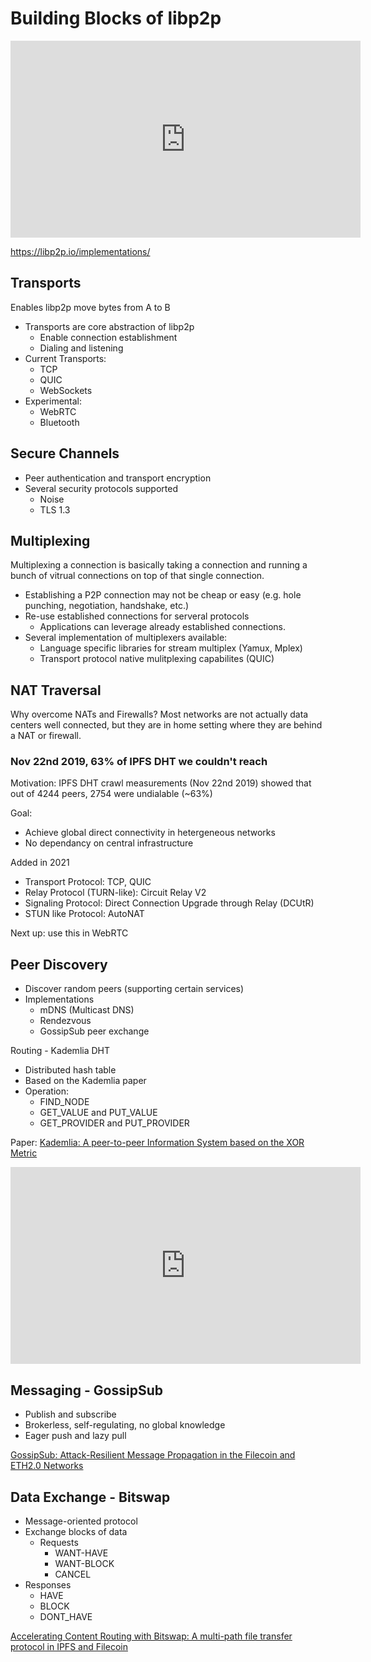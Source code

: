 # Building Blocks of libp2p

<iframe width="560" height="315" src="https://www.youtube.com/embed/Sbd7odDFT1w?si=rbC23G-GNeca9M7J" title="YouTube video player" frameborder="0" allow="accelerometer; autoplay; clipboard-write; encrypted-media; gyroscope; picture-in-picture; web-share" allowfullscreen></iframe>

<https://libp2p.io/implementations/>

## Transports 

Enables libp2p move bytes from A to B

- Transports are core abstraction of libp2p
  - Enable connection establishment
  - Dialing and listening
- Current Transports:
  - TCP
  - QUIC
  - WebSockets
- Experimental:
  - WebRTC
  - Bluetooth

## Secure Channels

- Peer authentication and transport encryption
- Several security protocols supported
  - Noise
  - TLS 1.3

## Multiplexing

Multiplexing a connection is basically taking a connection and running a bunch of vitrual connections on top of that single connection. 

- Establishing a P2P connection may not be cheap or easy (e.g. hole punching, negotiation, handshake, etc.)
- Re-use established connections for serveral protocols
  - Applications can leverage already established connections.
- Several implementation of multiplexers available:
  - Language specific libraries for stream multiplex (Yamux, Mplex)
  - Transport protocol native mulitplexing capabilites (QUIC)

## NAT Traversal

Why overcome NATs and Firewalls? Most networks are not actually data centers well connected, but they are in home setting where they are behind a NAT or firewall. 

### Nov 22nd 2019, 63% of IPFS DHT we couldn't reach

Motivation: IPFS DHT crawl measurements (Nov 22nd 2019) showed that out of 4244 peers, 2754 were undialable (~63%)

Goal:

- Achieve global direct connectivity in hetergeneous networks
- No dependancy on central infrastructure

Added in 2021

- Transport Protocol: TCP, QUIC
- Relay Protocol (TURN-like): Circuit Relay V2
- Signaling Protocol: Direct Connection Upgrade through Relay (DCUtR)
- STUN like Protocol: AutoNAT

Next up: use this in WebRTC


## Peer Discovery

- Discover random peers (supporting certain services)
- Implementations
  - mDNS (Multicast DNS)
  - Rendezvous
  - GossipSub peer exchange

Routing - Kademlia DHT

- Distributed hash table
- Based on the Kademlia paper
- Operation:
  - FIND_NODE
  - GET_VALUE and PUT_VALUE
  - GET_PROVIDER and PUT_PROVIDER

Paper:
[Kademlia: A peer-to-peer Information System based on the XOR Metric](https://pdos.csail.mit.edu/~petar/papers/maymounkov-kademlia-lncs.pdf)


<iframe width="560" height="315" src="https://www.youtube.com/embed/1QdKhNpsj8M?si=LrYiw2pGoRq2HzfV" title="YouTube video player" frameborder="0" allow="accelerometer; autoplay; clipboard-write; encrypted-media; gyroscope; picture-in-picture; web-share" allowfullscreen></iframe>



## Messaging - GossipSub

- Publish and subscribe
- Brokerless, self-regulating, no global knowledge
- Eager push and lazy pull

[GossipSub: Attack-Resilient Message Propagation in the Filecoin and ETH2.0 Networks](https://arxiv.org/abs/2007.02754)



## Data Exchange - Bitswap

- Message-oriented protocol
- Exchange blocks of data
  - Requests
    - WANT-HAVE
    - WANT-BLOCK
    - CANCEL
- Responses
  - HAVE
  - BLOCK
  - DONT_HAVE

[Accelerating Content Routing with Bitswap: A multi-path file transfer protocol in IPFS and Filecoin](https://research.protocol.ai/publications/accelerating-content-routing-with-bitswap-a-multi-path-file-transfer-protocol-in-ipfs-and-filecoin/delarocha2021.pdf)